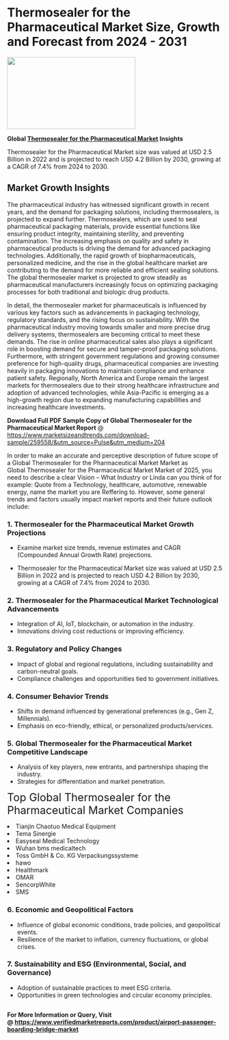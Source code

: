<H1>Thermosealer for the Pharmaceutical Market Size, Growth and Forecast from 2024 - 2031</H1><img class="aligncenter size-medium wp-image-584254" src="https://thirdeyenews.in/wp-content/uploads/2024/09/Global-Market-Research-300x168.jpeg" alt="" width="300" height="168" /><p><strong>Global&nbsp;<a href="https://www.marketsizeandtrends.com/download-sample/259558/&amp;utm_source=Pulse&amp;utm_medium=204">Thermosealer for the Pharmaceutical Market</a> Insights</strong></p><p>Thermosealer for the Pharmaceutical Market size was valued at USD 2.5 Billion in 2022 and is projected to reach USD 4.2 Billion by 2030, growing at a CAGR of 7.4% from 2024 to 2030.</p><p><h2>Market Growth Insights</h2> <p>The pharmaceutical industry has witnessed significant growth in recent years, and the demand for packaging solutions, including thermosealers, is projected to expand further. Thermosealers, which are used to seal pharmaceutical packaging materials, provide essential functions like ensuring product integrity, maintaining sterility, and preventing contamination. The increasing emphasis on quality and safety in pharmaceutical products is driving the demand for advanced packaging technologies. Additionally, the rapid growth of biopharmaceuticals, personalized medicine, and the rise in the global healthcare market are contributing to the demand for more reliable and efficient sealing solutions. The global thermosealer market is projected to grow steadily as pharmaceutical manufacturers increasingly focus on optimizing packaging processes for both traditional and biologic drug products. </p> <p>In detail, the thermosealer market for pharmaceuticals is influenced by various key factors such as advancements in packaging technology, regulatory standards, and the rising focus on sustainability. With the pharmaceutical industry moving towards smaller and more precise drug delivery systems, thermosealers are becoming critical to meet these demands. The rise in online pharmaceutical sales also plays a significant role in boosting demand for secure and tamper-proof packaging solutions. Furthermore, with stringent government regulations and growing consumer preference for high-quality drugs, pharmaceutical companies are investing heavily in packaging innovations to maintain compliance and enhance patient safety. Regionally, North America and Europe remain the largest markets for thermosealers due to their strong healthcare infrastructure and adoption of advanced technologies, while Asia-Pacific is emerging as a high-growth region due to expanding manufacturing capabilities and increasing healthcare investments. </p><p><span class=""><strong>Download Full PDF Sample Copy of Global Thermosealer for the Pharmaceutical Market Report</strong> @ <a href="https://www.marketsizeandtrends.com/download-sample/259558/&amp;utm_source=Pulse&amp;utm_medium=204" target="_blank">https://www.marketsizeandtrends.com/download-sample/259558/&amp;utm_source=Pulse&amp;utm_medium=204</a></span></p><p>In order to make an accurate and perceptive description of future scope of a Global&nbsp;Thermosealer for the Pharmaceutical Market Market as Global&nbsp;Thermosealer for the Pharmaceutical Market Market of 2025, you need to describe a clear Vision &ndash; What Industry or Linda can you think of for example: Quote from a Technology, healthcare, automotive, renewable energy, name the market you are Reffering to. However, some general trends and factors usually impact market reports and their future outlook include:</p><h3>1.&nbsp;<strong>Thermosealer for the Pharmaceutical Market Growth Projections</strong></h3><ul><li>Examine market size trends, revenue estimates and CAGR (Compounded Annual Growth Rate) projections.</li><li><p>Thermosealer for the Pharmaceutical Market size was valued at USD 2.5 Billion in 2022 and is projected to reach USD 4.2 Billion by 2030, growing at a CAGR of 7.4% from 2024 to 2030.</p></li></ul><h3>2.&nbsp;<strong>Thermosealer for the Pharmaceutical Market Technological Advancements</strong></h3><ul><li>Integration of AI, IoT, blockchain, or automation in the industry.</li><li>Innovations driving cost reductions or improving efficiency.</li></ul><h3>3.&nbsp;<strong>Regulatory and Policy Changes</strong></h3><ul><li>Impact of global and regional regulations, including sustainability and carbon-neutral goals.</li><li>Compliance challenges and opportunities tied to government initiatives.</li></ul><h3>4.&nbsp;<strong>Consumer Behavior Trends</strong></h3><ul><li>Shifts in demand influenced by generational preferences (e.g., Gen Z, Millennials).</li><li>Emphasis on eco-friendly, ethical, or personalized products/services.</li></ul><h3>5.&nbsp;<strong>Global Thermosealer for the Pharmaceutical Market Competitive Landscape</strong></h3><ul><li>Analysis of key players, new entrants, and partnerships shaping the industry.</li><li>Strategies for differentiation and market penetration.</li></ul><p data-pm-slice="1 1 []"><span style="color: inherit; font-family: inherit; font-size: 25px;">Top Global Thermosealer for the Pharmaceutical Market Companies</span></p><div class="" data-test-id=""><p><li>Tianjin Chaotuo Medical Equipment</li><li> Tema Sinergie</li><li> Easyseal Medical Technology</li><li> Wuhan bms medicaltech</li><li> Toss GmbH & Co. KG Verpackungssysteme</li><li> hawo</li><li> Healthmark</li><li> OMAR</li><li> SencorpWhite</li><li> SMS</li></p></div><h3>6.&nbsp;<strong>Economic and Geopolitical Factors</strong></h3><ul><li>Influence of global economic conditions, trade policies, and geopolitical events.</li><li>Resilience of the market to inflation, currency fluctuations, or global crises.</li></ul><h3>7.&nbsp;<strong>Sustainability and ESG (Environmental, Social, and Governance)</strong></h3><ul><li>Adoption of sustainable practices to meet ESG criteria.</li><li>Opportunities in green technologies and circular economy principles.</li></ul><h2><strong style="font-size: 14px;">For More Information or Query, Visit @&nbsp;</strong><a style="background-color: #ffffff; font-size: 14px;" href="https://www.marketsizeandtrends.com/report/thermosealer-for-the-pharmaceutical-market/" target="_blank">https://www.verifiedmarketreports.com/product/airport-passenger-boarding-bridge-market</a></h2>
